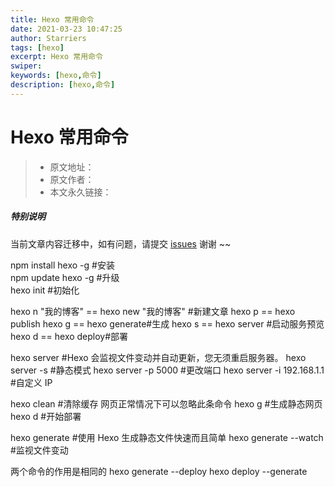 ```yaml
---
title: Hexo 常用命令
date: 2021-03-23 10:47:25
author: Starriers
tags: [hexo]
excerpt: Hexo 常用命令
swiper:
keywords: [hexo,命令]
description: [hexo,命令]
---
```


# Hexo 常用命令

> * 原文地址：[]()
> * 原文作者：[]()
> * 本文永久链接：[]()

##### **特别说明**

当前文章内容迁移中，如有问题，请提交 [issues](https://github.com/Starrier/starrier.github.io/issues) 谢谢 ~~


npm install hexo -g #安装  
npm update hexo -g #升级  
hexo init #初始化

hexo n "我的博客" == hexo new "我的博客" #新建文章
hexo p == hexo publish
hexo g == hexo generate#生成
hexo s == hexo server #启动服务预览
hexo d == hexo deploy#部署

hexo server #Hexo 会监视文件变动并自动更新，您无须重启服务器。
hexo server -s #静态模式
hexo server -p 5000 #更改端口
hexo server -i 192.168.1.1 #自定义 IP

hexo clean #清除缓存 网页正常情况下可以忽略此条命令
hexo g #生成静态网页
hexo d #开始部署

hexo generate #使用 Hexo 生成静态文件快速而且简单
hexo generate --watch #监视文件变动

两个命令的作用是相同的
hexo generate --deploy
hexo deploy --generate
